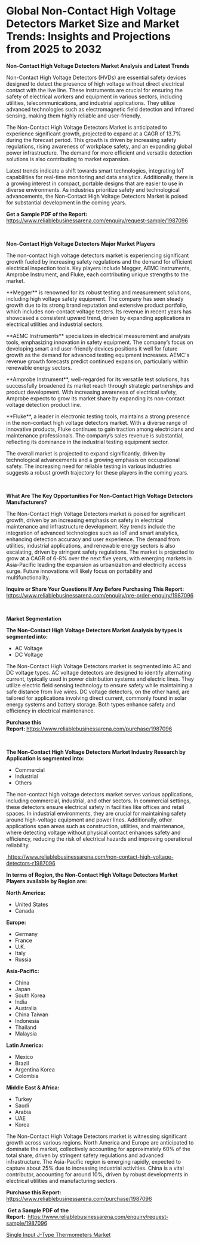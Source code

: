 <p><h1>Global Non-Contact High Voltage Detectors Market Size and Market Trends: Insights and Projections from 2025 to 2032</h1></p><p><strong>Non-Contact High Voltage Detectors Market Analysis and Latest Trends</strong></p>
<p><p>Non-Contact High Voltage Detectors (HVDs) are essential safety devices designed to detect the presence of high voltage without direct electrical contact with the live line. These instruments are crucial for ensuring the safety of electrical workers and equipment in various sectors, including utilities, telecommunications, and industrial applications. They utilize advanced technologies such as electromagnetic field detection and infrared sensing, making them highly reliable and user-friendly.</p><p>The Non-Contact High Voltage Detectors Market is anticipated to experience significant growth, projected to expand at a CAGR of 13.7% during the forecast period. This growth is driven by increasing safety regulations, rising awareness of workplace safety, and an expanding global power infrastructure. The demand for more efficient and versatile detection solutions is also contributing to market expansion. </p><p>Latest trends indicate a shift towards smart technologies, integrating IoT capabilities for real-time monitoring and data analytics. Additionally, there is a growing interest in compact, portable designs that are easier to use in diverse environments. As industries prioritize safety and technological advancements, the Non-Contact High Voltage Detectors Market is poised for substantial development in the coming years.</p></p>
<p><strong>Get a Sample PDF of the Report:&nbsp;</strong> <a href="https://www.reliablebusinessarena.com/enquiry/request-sample/1987096?utm_campaign=2173&utm_medium=2&utm_source=Github&utm_content=ia&utm_term=02032025&utm_id=non-contact-high-voltage-detectors">https://www.reliablebusinessarena.com/enquiry/request-sample/1987096</a></p>
<p>&nbsp;</p>
<p><strong>Non-Contact High Voltage Detectors Major Market Players</strong></p>
<p><p>The non-contact high voltage detectors market is experiencing significant growth fueled by increasing safety regulations and the demand for efficient electrical inspection tools. Key players include Megger, AEMC Instruments, Amprobe Instrument, and Fluke, each contributing unique strengths to the market.</p><p>**Megger** is renowned for its robust testing and measurement solutions, including high voltage safety equipment. The company has seen steady growth due to its strong brand reputation and extensive product portfolio, which includes non-contact voltage testers. Its revenue in recent years has showcased a consistent upward trend, driven by expanding applications in electrical utilities and industrial sectors.</p><p>**AEMC Instruments** specializes in electrical measurement and analysis tools, emphasizing innovation in safety equipment. The company’s focus on developing smart and user-friendly devices positions it well for future growth as the demand for advanced testing equipment increases. AEMC's revenue growth forecasts predict continued expansion, particularly within renewable energy sectors.</p><p>**Amprobe Instrument**, well-regarded for its versatile test solutions, has successfully broadened its market reach through strategic partnerships and product development. With increasing awareness of electrical safety, Amprobe expects to grow its market share by expanding its non-contact voltage detection product line.</p><p>**Fluke**, a leader in electronic testing tools, maintains a strong presence in the non-contact high voltage detectors market. With a diverse range of innovative products, Fluke continues to gain traction among electricians and maintenance professionals. The company’s sales revenue is substantial, reflecting its dominance in the industrial testing equipment sector.</p><p>The overall market is projected to expand significantly, driven by technological advancements and a growing emphasis on occupational safety. The increasing need for reliable testing in various industries suggests a robust growth trajectory for these players in the coming years.</p></p>
<p>&nbsp;</p>
<p><strong>What Are The Key Opportunities For Non-Contact High Voltage Detectors Manufacturers?</strong></p>
<p><p>The Non-Contact High Voltage Detectors market is poised for significant growth, driven by an increasing emphasis on safety in electrical maintenance and infrastructure development. Key trends include the integration of advanced technologies such as IoT and smart analytics, enhancing detection accuracy and user experience. The demand from utilities, industrial applications, and renewable energy sectors is also escalating, driven by stringent safety regulations. The market is projected to grow at a CAGR of 6-8% over the next five years, with emerging markets in Asia-Pacific leading the expansion as urbanization and electricity access surge. Future innovations will likely focus on portability and multifunctionality.</p></p>
<p><strong>Inquire or Share Your Questions If Any Before Purchasing This Report:</strong> <a href="https://www.reliablebusinessarena.com/enquiry/pre-order-enquiry/1987096?utm_campaign=2173&utm_medium=2&utm_source=Github&utm_content=ia&utm_term=02032025&utm_id=non-contact-high-voltage-detectors">https://www.reliablebusinessarena.com/enquiry/pre-order-enquiry/1987096</a></p>
<p>&nbsp;</p>
<p><strong>Market Segmentation</strong></p>
<p><strong>The Non-Contact High Voltage Detectors Market Analysis by types is segmented into:</strong></p>
<p><ul><li>AC Voltage</li><li>DC Voltage</li></ul></p>
<p><p>The Non-Contact High Voltage Detectors market is segmented into AC and DC voltage types. AC voltage detectors are designed to identify alternating current, typically used in power distribution systems and electric lines. They utilize electric field sensing technology to ensure safety while maintaining a safe distance from live wires. DC voltage detectors, on the other hand, are tailored for applications involving direct current, commonly found in solar energy systems and battery storage. Both types enhance safety and efficiency in electrical maintenance.</p></p>
<p><strong>Purchase this Report:&nbsp;</strong><a href="https://www.reliablebusinessarena.com/purchase/1987096?utm_campaign=2173&utm_medium=2&utm_source=Github&utm_content=ia&utm_term=02032025&utm_id=non-contact-high-voltage-detectors">https://www.reliablebusinessarena.com/purchase/1987096</a></p>
<p>&nbsp;</p>
<p><strong>The Non-Contact High Voltage Detectors Market Industry Research by Application is segmented into:</strong></p>
<p><ul><li>Commercial</li><li>Industrial</li><li>Others</li></ul></p>
<p><p>The non-contact high voltage detectors market serves various applications, including commercial, industrial, and other sectors. In commercial settings, these detectors ensure electrical safety in facilities like offices and retail spaces. In industrial environments, they are crucial for maintaining safety around high-voltage equipment and power lines. Additionally, other applications span areas such as construction, utilities, and maintenance, where detecting voltage without physical contact enhances safety and efficiency, reducing the risk of electrical hazards and improving operational reliability.</p></p>
<p><a href="https://www.reliablebusinessarena.com/non-contact-high-voltage-detectors-r1987096?utm_campaign=2173&utm_medium=2&utm_source=Github&utm_content=ia&utm_term=02032025&utm_id=non-contact-high-voltage-detectors">&nbsp;https://www.reliablebusinessarena.com/non-contact-high-voltage-detectors-r1987096</a></p>
<p><strong>In terms of Region, the Non-Contact High Voltage Detectors Market Players available by Region are:</strong></p>
<p>
    <p> <strong> North America: </strong>
        <ul>
            <li>United States</li>
            <li>Canada</li>
        </ul>
        </p> 
    <p> <strong> Europe: </strong>
        <ul>
            <li>Germany</li>
            <li>France</li>
            <li>U.K.</li>
            <li>Italy</li>
            <li>Russia</li>
        </ul>
        </p> 
    <p> <strong> Asia-Pacific: </strong>
        <ul>
            <li>China</li>
            <li>Japan</li>
            <li>South Korea</li>
            <li>India</li>
            <li>Australia</li>
            <li>China Taiwan</li>
            <li>Indonesia</li>
            <li>Thailand</li>
            <li>Malaysia</li>
        </ul>
        </p> 
    <p> <strong> Latin America: </strong>
        <ul>
            <li>Mexico</li>
            <li>Brazil</li>
            <li>Argentina Korea</li>
            <li>Colombia</li>
        </ul>
        </p> 
    <p> <strong> Middle East & Africa: </strong>
        <ul>
            <li>Turkey</li>
            <li>Saudi</li>
            <li>Arabia</li>
            <li>UAE</li>
            <li>Korea</li>
        </ul>
    </p>
    </p>
<p><p>The Non-Contact High Voltage Detectors market is witnessing significant growth across various regions. North America and Europe are anticipated to dominate the market, collectively accounting for approximately 60% of the total share, driven by stringent safety regulations and advanced infrastructure. The Asia-Pacific region is emerging rapidly, expected to capture about 25% due to increasing industrial activities. China is a vital contributor, accounting for around 10%, driven by robust developments in electrical utilities and manufacturing sectors.</p></p>
<p><strong>Purchase this Report: </strong><a href="https://www.reliablebusinessarena.com/purchase/1987096?utm_campaign=2173&utm_medium=2&utm_source=Github&utm_content=ia&utm_term=02032025&utm_id=non-contact-high-voltage-detectors">https://www.reliablebusinessarena.com/purchase/1987096</a></p>
<p>&nbsp;<strong>Get a Sample PDF of the Report:&nbsp;&nbsp;</strong><a href="https://www.reliablebusinessarena.com/enquiry/request-sample/1987096?utm_campaign=2173&utm_medium=2&utm_source=Github&utm_content=ia&utm_term=02032025&utm_id=non-contact-high-voltage-detectors">https://www.reliablebusinessarena.com/enquiry/request-sample/1987096</a></p>
<p><strong></strong></p>
<p><p><a href="https://github.com/JakirUddin511/Market-Research-Report-List-1/blob/main/single-input-j-type-thermometers-market.md?utm_campaign=2173&utm_medium=2&utm_source=Github&utm_content=ia&utm_term=02032025&utm_id=non-contact-high-voltage-detectors">Single Input J-Type Thermometers Market</a></p></p>